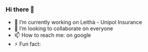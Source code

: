 ### Hi there 👋

- 🔭 I’m currently working on Leithà - Unipol Insurance
- 👯 I’m looking to collaborate on everyone
- 📫 How to reach me: on google
- ⚡ Fun fact: 
